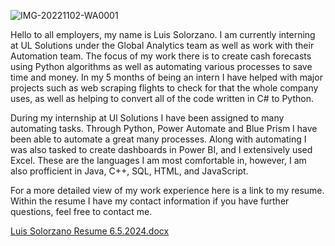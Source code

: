 ![IMG-20221102-WA0001](https://user-images.githubusercontent.com/112820565/236599456-8c1633ad-5ff2-4811-9c4d-118d6081beb9.jpg)

Hello to all employers, my name is Luis Solorzano. I am currently interning at UL Solutions under the Global Analytics team as well as work with their
Automation team. The focus of my work there is to create cash forecasts using Python algorithms as well as automating various processes to save time 
and money. In my 5 months of being an intern I have helped with major projects such as web scraping flights to check for that the whole company uses, as well 
as helping to convert all of the code written in C# to Python. 


During my internship at Ul Solutions I have been assigned to many automating tasks. Through Python, Power Automate and Blue Prism I have been 
able to automate a great many processes. Along with automating I was also tasked to create dashboards in Power BI, and I extensively used Excel. 
These are the languages I am most comfortable in, however, I am also profficient in Java, C++, SQL, HTML, and JavaScript.


For a more detailed view of my work experience here is a link to my resume.
Within the resume I have my contact information if you have further questions, feel free to contact me.

[Luis Solorzano Resume 6.5.2024.docx](https://raw.githubusercontent.com/LuisSSolorzano/Career-Portfolio/main/Luis%20Solorzano%20Resume%206.5.2024.docx)


